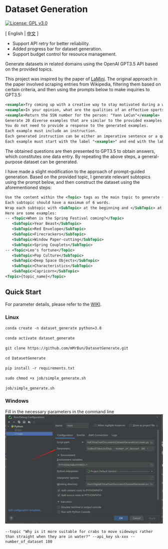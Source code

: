 # Dataset Generation

[//]: # (![GitHub Repo stars]&#40;https://img.shields.io/github/stars/mMrBun/DatasetGenerate?style=social&#41;)
[![License: GPL v3.0](https://img.shields.io/badge/License-GPLv3-blue.svg)](https://www.gnu.org/licenses/gpl-3.0)

\[ English | [中文](README_zh.md) \]

- Support API retry for better reliability.
- Added progress bar for dataset generation.
- Support budget control for resource management.

Generate datasets in related domains using the OpenAI GPT3.5 API based on the provided topics.

This project was inspired by the paper of [LaMini](https://github.com/mbzuai-nlp/LaMini-LM). The original approach in the paper involved scraping entries from Wikipedia, filtering them based on certain criteria, and then using the prompts below to make inquiries to GPT3.5:

~~~ xml
<example>Try coming up with a creative way to stay motivated during a workout.</example>
<example>In your opinion, what are the qualities of an effective sports coach?</example>
<example>Return the SSN number for the person: "Yann LeCun"</example>
Generate 20 diverse examples that are similar to the provided examples with the topics "Design, bureaus, Conidae, Infantry".
You do not need to provide a response to the generated examples.
Each example must include an instruction.
Each generated instruction can be either an imperative sentence or a question.
Each example must start with the label "<example>" and end with the label "</example>".".
~~~

The obtained questions are then presented to GPT3.5 to obtain answers, which constitutes one data entry. By repeating the above steps, a general-purpose dataset can be generated.

I have made a slight modification to the approach of prompt-guided generation. Based on the provided topic, I generate relevant subtopics using the prompt below, and then construct the dataset using the aforementioned steps:

~~~ xml
Use the content within the <Topic> tags as the main topic to generate {int(generalization_index * generalization_basic)} subtopics.
Each subtopic should have a maximum of 6 words.
Wrap each subtopic with <SubTopic> at the beginning and </SubTopic> at the end.
Here are some examples:
-- <Topic>When is the Spring Festival coming?</Topic>
   <SubTopic>Year Beast</SubTopic>
   <SubTopic>Red Envelope</SubTopic>
   <SubTopic>Firecrackers</SubTopic>
   <SubTopic>Window Paper-cutting</SubTopic>
   <SubTopic>Spring Couplets</SubTopic>
-- <Topic>Leo's fortune</Topic>
   <SubTopic>Pop Culture</SubTopic>
   <SubTopic>Deep Space Objects</SubTopic>
   <SubTopic>Characteristics</SubTopic>
   <SubTopic>Capricorn</SubTopic>
<Topic>{topic_name}</Topic>
~~~

## Quick Start

For parameter details, please refer to the [WIKI](https://github.com/mMrBun/DatasetGenerate/wiki).

### Linux
~~~ sybase
conda create -n dataset_generate python=3.8

conda activate dataset_generate

git clone https://github.com/mMrBun/DatasetGenerate.git

cd DatasetGenerate

pip install -r requirements.txt 

sudo chmod +x job/simple_generate.sh

job/simple_generate.sh
~~~

### Windows
Fill in the necessary parameters in the command line
![img.png](img/img.png)
~~~ sybase
--topic "Why is it more suitable for crabs to move sideways rather than straight when they are in water?" --api_key sk-xxx --number_of_dataset 100
~~~